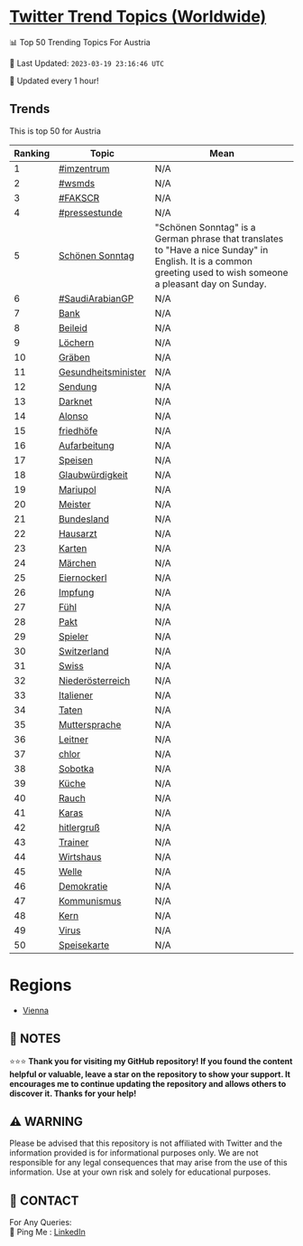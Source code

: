 [Twitter Trend Topics (Worldwide)](https://github.com/ErcinDedeoglu/Twitter-Trend-Topics)
==========


📊 Top 50 Trending Topics For Austria

📆 Last Updated: `2023-03-19 23:16:46 UTC`

🔧 Updated every 1 hour!


## Trends

This is top 50 for Austria

| Ranking | Topic | Mean |
| ------- | ------------ | ------------ |
| 1 | [#imzentrum](http://twitter.com/search?q=%23imzentrum) | N/A |
| 2 | [#wsmds](http://twitter.com/search?q=%23wsmds) | N/A |
| 3 | [#FAKSCR](http://twitter.com/search?q=%23FAKSCR) | N/A |
| 4 | [#pressestunde](http://twitter.com/search?q=%23pressestunde) | N/A |
| 5 | [Schönen Sonntag](http://twitter.com/search?q=Sch%c3%b6nen+Sonntag) | "Schönen Sonntag" is a German phrase that translates to "Have a nice Sunday" in English. It is a common greeting used to wish someone a pleasant day on Sunday. |
| 6 | [#SaudiArabianGP](http://twitter.com/search?q=%23SaudiArabianGP) | N/A |
| 7 | [Bank](http://twitter.com/search?q=Bank) | N/A |
| 8 | [Beileid](http://twitter.com/search?q=Beileid) | N/A |
| 9 | [Löchern](http://twitter.com/search?q=L%c3%b6chern) | N/A |
| 10 | [Gräben](http://twitter.com/search?q=Gr%c3%a4ben) | N/A |
| 11 | [Gesundheitsminister](http://twitter.com/search?q=Gesundheitsminister) | N/A |
| 12 | [Sendung](http://twitter.com/search?q=Sendung) | N/A |
| 13 | [Darknet](http://twitter.com/search?q=Darknet) | N/A |
| 14 | [Alonso](http://twitter.com/search?q=Alonso) | N/A |
| 15 | [friedhöfe](http://twitter.com/search?q=friedh%c3%b6fe) | N/A |
| 16 | [Aufarbeitung](http://twitter.com/search?q=Aufarbeitung) | N/A |
| 17 | [Speisen](http://twitter.com/search?q=Speisen) | N/A |
| 18 | [Glaubwürdigkeit](http://twitter.com/search?q=Glaubw%c3%bcrdigkeit) | N/A |
| 19 | [Mariupol](http://twitter.com/search?q=Mariupol) | N/A |
| 20 | [Meister](http://twitter.com/search?q=Meister) | N/A |
| 21 | [Bundesland](http://twitter.com/search?q=Bundesland) | N/A |
| 22 | [Hausarzt](http://twitter.com/search?q=Hausarzt) | N/A |
| 23 | [Karten](http://twitter.com/search?q=Karten) | N/A |
| 24 | [Märchen](http://twitter.com/search?q=M%c3%a4rchen) | N/A |
| 25 | [Eiernockerl](http://twitter.com/search?q=Eiernockerl) | N/A |
| 26 | [Impfung](http://twitter.com/search?q=Impfung) | N/A |
| 27 | [Fühl](http://twitter.com/search?q=F%c3%bchl) | N/A |
| 28 | [Pakt](http://twitter.com/search?q=Pakt) | N/A |
| 29 | [Spieler](http://twitter.com/search?q=Spieler) | N/A |
| 30 | [Switzerland](http://twitter.com/search?q=Switzerland) | N/A |
| 31 | [Swiss](http://twitter.com/search?q=Swiss) | N/A |
| 32 | [Niederösterreich](http://twitter.com/search?q=Nieder%c3%b6sterreich) | N/A |
| 33 | [Italiener](http://twitter.com/search?q=Italiener) | N/A |
| 34 | [Taten](http://twitter.com/search?q=Taten) | N/A |
| 35 | [Muttersprache](http://twitter.com/search?q=Muttersprache) | N/A |
| 36 | [Leitner](http://twitter.com/search?q=Leitner) | N/A |
| 37 | [chlor](http://twitter.com/search?q=chlor) | N/A |
| 38 | [Sobotka](http://twitter.com/search?q=Sobotka) | N/A |
| 39 | [Küche](http://twitter.com/search?q=K%c3%bcche) | N/A |
| 40 | [Rauch](http://twitter.com/search?q=Rauch) | N/A |
| 41 | [Karas](http://twitter.com/search?q=Karas) | N/A |
| 42 | [hitlergruß](http://twitter.com/search?q=hitlergru%c3%9f) | N/A |
| 43 | [Trainer](http://twitter.com/search?q=Trainer) | N/A |
| 44 | [Wirtshaus](http://twitter.com/search?q=Wirtshaus) | N/A |
| 45 | [Welle](http://twitter.com/search?q=Welle) | N/A |
| 46 | [Demokratie](http://twitter.com/search?q=Demokratie) | N/A |
| 47 | [Kommunismus](http://twitter.com/search?q=Kommunismus) | N/A |
| 48 | [Kern](http://twitter.com/search?q=Kern) | N/A |
| 49 | [Virus](http://twitter.com/search?q=Virus) | N/A |
| 50 | [Speisekarte](http://twitter.com/search?q=Speisekarte) | N/A |



# Regions

* [Vienna](</Austria/Vienna.md>)



## 📝 NOTES

⭐⭐⭐ **Thank you for visiting my GitHub repository! If you found the content helpful or valuable, leave a star on the repository to show your support. It encourages me to continue updating the repository and allows others to discover it. Thanks for your help!**


## ⚠️ WARNING

Please be advised that this repository is not affiliated with Twitter and the information provided is for informational purposes only. We are not responsible for any legal consequences that may arise from the use of this information. Use at your own risk and solely for educational purposes.


## 📨 CONTACT

 For Any Queries:  
            🏓 Ping Me : [LinkedIn](https://www.linkedin.com/in/ercindedeoglu/)
